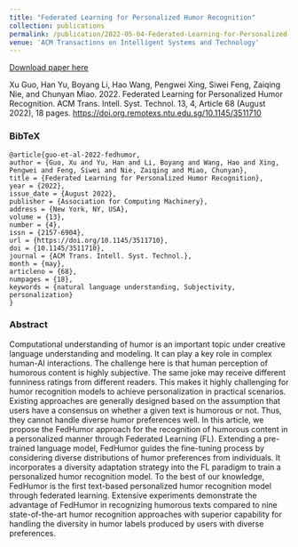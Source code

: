```yaml
---
title: "Federated Learning for Personalized Humor Recognition"
collection: publications
permalink: /publication/2022-05-04-Federated-Learning-for-Personalized-Humor-Recognition
venue: 'ACM Transactions on Intelligent Systems and Technology'
---
```

<!--paperurl: 'http://academicpages.github.io/files/paper2.pdf'-->

[Download paper here](https://dl.acm.org.remotexs.ntu.edu.sg/doi/pdf/10.1145/3511710)

Xu Guo, Han Yu, Boyang Li, Hao Wang, Pengwei Xing, Siwei Feng, Zaiqing Nie, and Chunyan Miao. 2022. Federated Learning for Personalized Humor Recognition. ACM Trans. Intell. Syst. Technol. 13, 4, Article 68 (August 2022), 18 pages. https://doi.org.remotexs.ntu.edu.sg/10.1145/3511710

### BibTeX
```
@article{guo-et-al-2022-fedhumor,
author = {Guo, Xu and Yu, Han and Li, Boyang and Wang, Hao and Xing, Pengwei and Feng, Siwei and Nie, Zaiqing and Miao, Chunyan},
title = {Federated Learning for Personalized Humor Recognition},
year = {2022},
issue_date = {August 2022},
publisher = {Association for Computing Machinery},
address = {New York, NY, USA},
volume = {13},
number = {4},
issn = {2157-6904},
url = {https://doi.org/10.1145/3511710},
doi = {10.1145/3511710},
journal = {ACM Trans. Intell. Syst. Technol.},
month = {may},
articleno = {68},
numpages = {18},
keywords = {natural language understanding, Subjectivity, personalization}
}
```

### Abstract
Computational understanding of humor is an important topic under creative language understanding and modeling. It can play a key role in complex human-AI interactions. The challenge here is that human perception of humorous content is highly subjective. The same joke may receive different funniness ratings from different readers. This makes it highly challenging for humor recognition models to achieve personalization in practical scenarios. Existing approaches are generally designed based on the assumption that users have a consensus on whether a given text is humorous or not. Thus, they cannot handle diverse humor preferences well. In this article, we propose the FedHumor approach for the recognition of humorous content in a personalized manner through Federated Learning (FL). Extending a pre-trained language model, FedHumor guides the fine-tuning process by considering diverse distributions of humor preferences from individuals. It incorporates a diversity adaptation strategy into the FL paradigm to train a personalized humor recognition model. To the best of our knowledge, FedHumor is the first text-based personalized humor recognition model through federated learning. Extensive experiments demonstrate the advantage of FedHumor in recognizing humorous texts compared to nine state-of-the-art humor recognition approaches with superior capability for handling the diversity in humor labels produced by users with diverse preferences.
